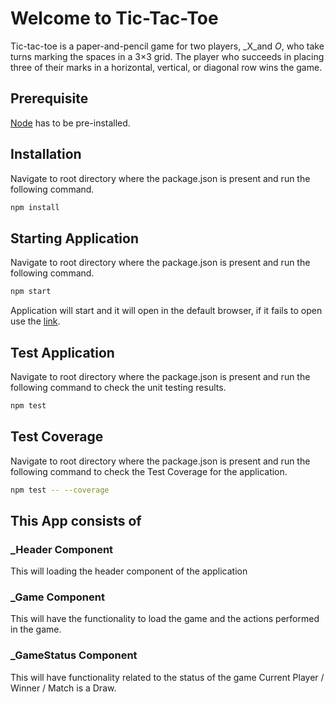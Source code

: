 # Welcome to Tic-Tac-Toe

Tic-tac-toe is a paper-and-pencil game for two players, _X_and _O_, who take turns marking the spaces in a 3×3 grid. The player who succeeds in placing three of their marks in a horizontal, vertical, or diagonal row wins the game.

## Prerequisite

[Node](https://nodejs.org/en/) has to be pre-installed.

## Installation

Navigate to root directory where the package.json is present and run the following command.

```bash
npm install
```

## Starting Application

Navigate to root directory where the package.json is present and run the following command.

```bash
npm start
```
Application will start and it will open in the default browser, if it fails to open use the [link](http://localhost:3000/).

## Test Application

Navigate to root directory where the package.json is present and run the following command to check the unit testing results.

```bash
npm test
```
## Test Coverage

Navigate to root directory where the package.json is present and run the following command to check the Test Coverage for the application.

```bash
npm test -- --coverage
```

## This App consists of 


### _Header Component
   This will loading the header component of the application
   
### _Game Component
   This will have the functionality to load the game and the actions performed in the game.

### _GameStatus Component
   This will have functionality related to the status of the game Current Player / Winner / Match is a Draw.